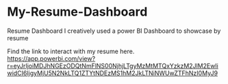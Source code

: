 # My-Resume-Dashboard
Resume Dashboard
I creatively used a power BI Dashboard to showcase by resume

Find the link to interact with my resume here. 
https://app.powerbi.com/view?r=eyJrIjoiMDJhNGEzODQtNmFlNS00NjhjLTgyMzMtMTQxYzkzM2JlM2EwIiwidCI6IjgyMjU5N2NkLTQ1ZTYtNDEzMS1hM2JkLTNiNWUwZTFhNzI0MyJ9
